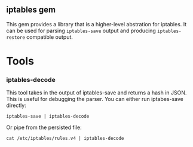 iptables gem
------------

This gem provides a library that is a higher-level abstration for iptables. It can be used for parsing `iptables-save` output and producing `iptables-restore` compatible output.

Tools
=====

### iptables-decode

This tool takes in the output of iptables-save and returns a hash in JSON. This is useful for debugging the parser. You can either run iptabes-save directly:

    iptables-save | iptables-decode

Or pipe from the persisted file:

    cat /etc/iptables/rules.v4 | iptables-decode
